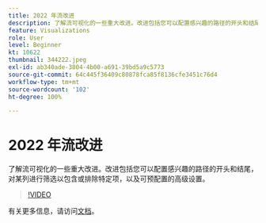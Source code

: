 ```yaml
---
title: 2022 年流改进
description: 了解流可视化的一些重大改进。改进包括您可以配置感兴趣的路径的开头和结尾，对某列进行筛选以包含或排除特定项，以及可预配置的高级设置。
feature: Visualizations
role: User
level: Beginner
kt: 10622
thumbnail: 344222.jpeg
exl-id: ab340ade-3804-4b00-a691-39bd5a9c5773
source-git-commit: 64c445f36409c80878fca85f8136cfe3451c76d4
workflow-type: tm+mt
source-wordcount: '102'
ht-degree: 100%

---
```


# 2022 年流改进

了解流可视化的一些重大改进。改进包括您可以配置感兴趣的路径的开头和结尾，对某列进行筛选以包含或排除特定项，以及可预配置的高级设置。

>[!VIDEO](https://video.tv.adobe.com/v/344222/?quality=12&learn=on)

有关更多信息，请访问[文档](https://experienceleague.adobe.com/docs/analytics/analyze/analysis-workspace/visualizations/flow/create-flow.html)。
